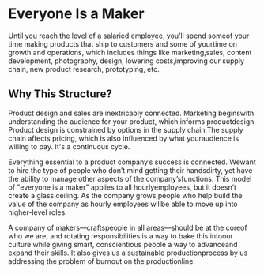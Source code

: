 # Everyone Is a Maker
Until​ ​you​ ​reach​ ​the​ ​level​ ​of​ ​a​ ​salaried​ ​employee,​ ​you’ll​ ​spend some​ ​of​ ​your​ ​time​ ​making​ ​products​ ​that​ ​ship​ ​to​ ​customers​ ​and some​ ​of​ ​your​ ​time​ ​on​ ​growth​ ​and​ ​operations,​ ​which​ ​includes things​ ​like​ ​marketing,​ ​sales,​ ​content​ ​development,​ ​photography, design,​ ​lowering​ ​costs,​ ​improving​ ​our​ ​supply​ ​chain,​ ​new​ ​product research,​ ​prototyping,​ ​etc.

## Why This Structure?
Product​ ​design​ ​and​ ​sales​ ​are​ ​inextricably​ ​connected.​ ​Marketing begins​ ​with​ ​understanding​ ​the​ ​audience​ ​for​ ​your​ ​product,​ ​which informs​ ​product​ ​design.​ ​Product​ ​design​ ​is​ ​constrained​ ​by​ ​options in​ ​the​ ​supply​ ​chain.​ ​The​ ​supply​ ​chain​ ​affects​ ​pricing,​ ​which​ ​is also​ ​influenced​ ​by​ ​what​ ​your​ ​audience​ ​is​ ​willing​ ​to​ ​pay.​ ​It's​ ​a continuous​ ​cycle.

Everything​ ​essential​ ​to​ ​a​ ​product​ ​company’s​ ​success​ ​is connected.​ ​We​ ​want​ ​to​ ​hire​ ​the​ ​type​ ​of​ ​people​ ​who​ ​don’t​ ​mind getting​ ​their​ ​hands​ ​dirty,​ ​yet​ ​have​ ​the​ ​ability​ ​to​ ​manage​ ​other aspects​ ​of​ ​the​ ​company’s​ ​functions.​ ​This​ ​model​ ​of​ ​"everyone​ ​is​ ​a maker"​ ​applies​ ​to​ ​all​ ​hourly​ ​employees,​ ​but​ ​it​ ​doesn’t​ ​create​ ​a glass​ ​ceiling.​ ​As​ ​the​ ​company​ ​grows,​ ​people​ ​who​ ​help​ ​build​ ​the value​ ​of​ the​ ​company​ ​as​ ​hourly​ ​employees​ ​will​ ​be​ ​able​ ​to​ ​move​ ​up into​ ​higher-level​ ​roles.

A​ ​company​ ​of​ ​makers—craftspeople​ ​in​ ​all​ ​areas—should​ ​be​ ​at​ ​the core​ ​of​ ​who​ ​we​ ​are,​ ​and​ ​rotating​ ​responsibilities​ ​is​ ​a​ ​way​ ​to bake​ ​this​ ​into​ ​our​ ​culture​ ​while​ ​giving​ ​smart,​ ​conscientious people​ ​a​ ​way​ ​to​ ​advance​ ​and​ ​expand​ ​their​ ​skills.​ ​It​ ​also​ ​gives us​ ​a​ ​sustainable​ ​production​ ​process​ ​by​ ​us​ ​addressing​ ​the​ ​problem of​ ​burnout​ ​on​ ​the​ ​production​ ​line.
